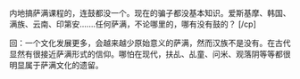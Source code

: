 内地搞萨满课程的，连鼓都没一个。现在的骗子都没基本知识。爱斯基摩、韩国、满族、云南、印第安.......任何萨满，不论哪里的，哪有没有鼓的？ [/cp]


回：一个文化发展更多，会越来越少原始意义的萨满，然而汉族不是没有。在古代显然有很接近萨满形式的信仰。哪怕在现代，扶乩、乩童、问米、观落阴等等都很明显属于萨满文化的遗留。
